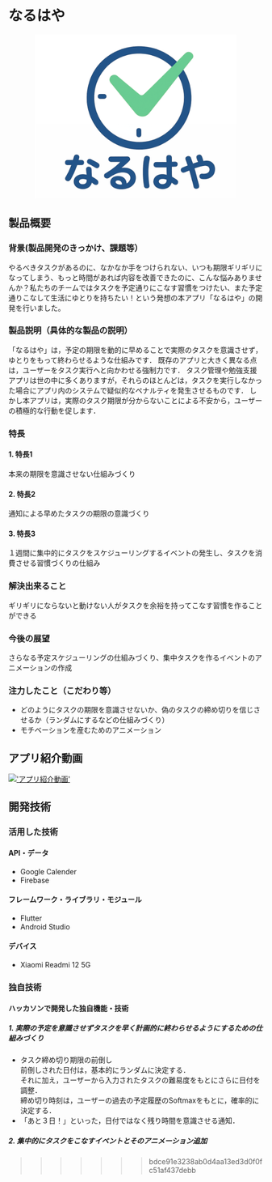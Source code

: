 # なるはや
<p align="center">
  <picture>
    <source media="(prefers-color-scheme: dark)" srcset="assets/logo-naruhaya-dark.png">
    <img alt="なるはや ロゴ" src="./logo-naruhaya.png" width="400">
  </picture>
</p>

## 製品概要
### 背景(製品開発のきっかけ、課題等）
やるべきタスクがあるのに、なかなか手をつけられない、いつも期限ギリギリになってしまう、もっと時間があれば内容を改善できたのに、こんな悩みありませんか？私たちのチームではタスクを予定通りにこなす習慣をつけたい、また予定通りこなして生活にゆとりを持ちたい！という発想の本アプリ「なるはや」の開発を行いました。
### 製品説明（具体的な製品の説明）
「なるはや」は，予定の期限を動的に早めることで実際のタスクを意識させず，ゆとりをもって終わらせるような仕組みです．
既存のアプリと大きく異なる点は，ユーザーをタスク実行へと向かわせる強制力です．
タスク管理や勉強支援アプリは世の中に多くありますが，それらのほとんどは，タスクを実行しなかった場合にアプリ内のシステムで疑似的なペナルティを発生させるものです．
しかし本アプリは，実際のタスク期限が分からないことによる不安から，ユーザーの積極的な行動を促します．
### 特長
#### 1. 特長1
本来の期限を意識させない仕組みづくり
#### 2. 特長2
通知による早めたタスクの期限の意識づくり
#### 3. 特長3
１週間に集中的にタスクをスケジューリングするイベントの発生し、タスクを消費させる習慣づくりの仕組み

### 解決出来ること
ギリギリにならないと動けない人がタスクを余裕を持ってこなす習慣を作ることができる
### 今後の展望
さらなる予定スケジューリングの仕組みづくり、集中タスクを作るイベントのアニメーションの作成
### 注力したこと（こだわり等）
* どのようにタスクの期限を意識させないか、偽のタスクの締め切りを信じさせるか（ランダムにするなどの仕組みづくり）
* モチベーションを産むためのアニメーション

## アプリ紹介動画
[!['アプリ紹介動画'](https://img.youtube.com/vi/UCA42WrsM7Q/maxresdefault.jpg)](https://youtu.be/UCA42WrsM7Q?si=1_e9EURF_emCRMAs)

## 開発技術
### 活用した技術
#### API・データ
* Google Calender
* Firebase

#### フレームワーク・ライブラリ・モジュール
* Flutter
* Android Studio

#### デバイス
* Xiaomi Readmi 12 5G


### 独自技術
#### ハッカソンで開発した独自機能・技術
##### 1. 実際の予定を意識させずタスクを早く計画的に終わらせるようにするための仕組みづくり
  * タスク締め切り期限の前倒し  
      前倒しされた日付は，基本的にランダムに決定する．  
      それに加え，ユーザーから入力されたタスクの難易度をもとにさらに日付を調整．  
      締め切り時刻は，ユーザーの過去の予定履歴のSoftmaxをもとに，確率的に決定する．  
  * 「あと３日！」といった，日付ではなく残り時間を意識させる通知．  
##### 2. 集中的にタスクをこなすイベントとそのアニメーション追加
>>>>>>> bdce91e3238ab0d4aa13ed3d0f0fc51af437debb
